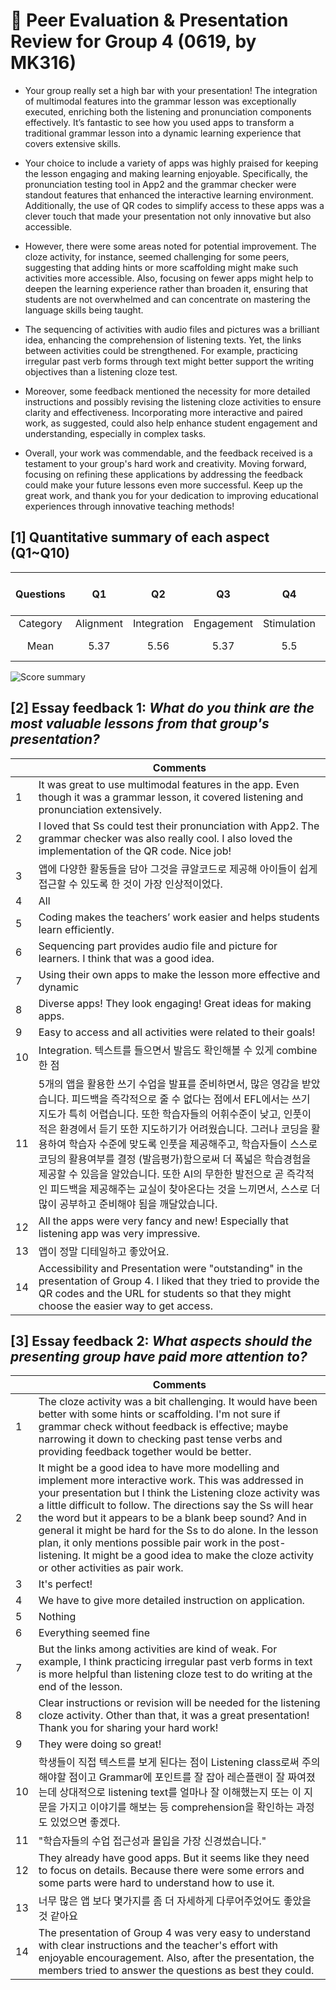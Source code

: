 # 💜 Peer Evaluation & Presentation Review for Group 4 (0619, by MK316)

+ Your group really set a high bar with your presentation! The integration of multimodal features into the grammar lesson was exceptionally executed, enriching both the listening and pronunciation components effectively. It’s fantastic to see how you used apps to transform a traditional grammar lesson into a dynamic learning experience that covers extensive skills.

+ Your choice to include a variety of apps was highly praised for keeping the lesson engaging and making learning enjoyable. Specifically, the pronunciation testing tool in App2 and the grammar checker were standout features that enhanced the interactive learning environment. Additionally, the use of QR codes to simplify access to these apps was a clever touch that made your presentation not only innovative but also accessible.

+ However, there were some areas noted for potential improvement. The cloze activity, for instance, seemed challenging for some peers, suggesting that adding hints or more scaffolding might make such activities more accessible. Also, focusing on fewer apps might help to deepen the learning experience rather than broaden it, ensuring that students are not overwhelmed and can concentrate on mastering the language skills being taught.

+ The sequencing of activities with audio files and pictures was a brilliant idea, enhancing the comprehension of listening texts. Yet, the links between activities could be strengthened. For example, practicing irregular past verb forms through text might better support the writing objectives than a listening cloze test.

+ Moreover, some feedback mentioned the necessity for more detailed instructions and possibly revising the listening cloze activities to ensure clarity and effectiveness. Incorporating more interactive and paired work, as suggested, could also help enhance student engagement and understanding, especially in complex tasks.

+ Overall, your work was commendable, and the feedback received is a testament to your group's hard work and creativity. Moving forward, focusing on refining these applications by addressing the feedback could make your future lessons even more successful. Keep up the great work, and thank you for your dedication to improving educational experiences through innovative teaching methods!

## [1] Quantitative summary of each aspect (Q1~Q10)

|Questions|Q1|Q2|Q3|Q4|Q5|Q6|Q7|Q8|Q9|Q10|Total mean (SD)|
|:--:|:--:|:--:|:--:|:--:|:--:|:--:|:--:|:--:|:--:|:--:|:--:|
|Category|Alignment|Integration|Engagement|Stimulation|Support|Accessibility|Integration|Autonomy|Adaptability|Presenation||
|Mean|5.37|5.56|5.37|5.5|5.31|5.75|5.44|5.44|5.25|5.69|**5.47** (0.53)|

![Score summary](https://github.com/MK316/Spring2024/blob/main/DLTESOL/data/G4-score.png)

## [2] Essay feedback 1: _What do you think are the most valuable lessons from that group's presentation?_

||Comments|
|--|--|
|1|It was great to use multimodal features in the app. Even though it was a grammar lesson, it covered listening and pronunciation extensively.|
|2|I loved that Ss could test their pronunciation with App2. The grammar checker was also really cool. I also loved the implementation of the QR code. Nice job!|
|3|앱에 다양한 활동들을 담아 그것을 큐알코드로 제공해 아이들이 쉽게 접근할 수 있도록 한 것이 가장 인상적이었다.|
|4|All|
|5|Coding makes the teachers’ work easier and helps students learn efficiently.|
|6|Sequencing part provides audio file and picture for learners. I think that was a good idea.|
|7|Using their own apps to make the lesson more effective and dynamic|
|8|Diverse apps! They look engaging! Great ideas for making apps.|
|9|Easy to access and all activities were related to their goals!|
|10|Integration. 텍스트를 들으면서 발음도 확인해볼 수 있게 combine한 점|
|11|5개의 앱을 활용한 쓰기 수업을 발표를 준비하면서, 많은 영감을 받았습니다. 피드백을 즉각적으로 줄 수 없다는 점에서 EFL에서는 쓰기 지도가 특히 어렵습니다. 또한 학습자들의 어휘수준이 낮고, 인풋이 적은 환경에서 듣기 또한 지도하기가 어려웠습니다. 그러나 코딩을 활용하여 학습자 수준에 맞도록 인풋을 제공해주고, 학습자들이 스스로 코딩의 활용여부를 결정 (발음평가)함으로써 더 폭넓은 학습경험을 제공할 수 있음을 알았습니다. 또한 AI의 무한한 발전으로 곧 즉각적인 피드백을 제공해주는 교실이 찾아온다는 것을 느끼면서, 스스로 더 많이 공부하고 준비해야 됨을 깨달았습니다.|
|12|All the apps were very fancy and new! Especially that listening app was very impressive.|
|13|앱이 정말 디테일하고 좋았어요.|
|14|Accessibility and Presentation were "outstanding" in the presentation of Group 4. I liked that they tried to provide the QR codes and the URL for students so that they might choose the easier way to get access.|

## [3] Essay feedback 2: _What aspects should the presenting group have paid more attention to?_

||Comments|
|--|--|
|1|The cloze activity was a bit challenging. It would have been better with some hints or scaffolding. I'm not sure if grammar check without feedback is effective; maybe narrowing it down to checking past tense verbs and providing feedback together would be better.|
|2|It might be a good idea to have more modelling and implement more interactive work. This was addressed in your presentation but I think the Listening cloze activity was a little difficult to follow. The directions say the Ss will hear the word but it appears to be a blank beep sound? And in general it might be hard for the Ss to do alone. In the lesson plan, it only mentions possible pair work in the post-listening. It might be a good idea to make the cloze activity or other activities as pair work.|
|3|It's perfect!|
|4|We have to give more detailed instruction on application.|
|5|Nothing|
|6|Everything seemed fine|
|7|But the links among activities are kind of weak. For example, I think practicing irregular past verb forms in text is more helpful than listening cloze test to do writing at the end of the lesson.|
|8|Clear instructions or revision will be needed for the listening cloze activity. Other than that, it was a great presentation! Thank you for sharing your hard work!|
|9|They were doing so great!|
|10|학생들이 직접 텍스트를 보게 된다는 점이 Listening class로써 주의해야할 점이고 Grammar에 포인트를 잘 잡아 레슨플랜이 잘 짜여졌는데 상대적으로 listening text를 얼마나 잘 이해했는지 또는 이 지문을 가지고 이야기를 해보는 등 comprehension을 확인하는 과정도 있었으면 좋겠다.|
|11|"학습자들의 수업 접근성과 몰입을 가장 신경썼습니다."|
|12|They already have good apps. But it seems like they need to focus on details. Because there were some errors and some parts were hard to understand how to use it.|
|13|너무 많은 앱 보다 몇가지를 좀 더 자세하게 다루어주었어도 좋았을 것 같아요|
|14|The presentation of Group 4 was very easy to understand with clear instructions and the teacher's effort with enjoyable encouragement. Also, after the presentation, the members tried to answer the questions as best they could.|

